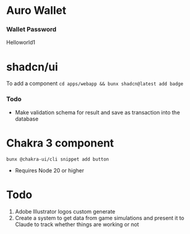 # Auro Wallet

### Wallet Password
Helloworld1

# shadcn/ui
To add a component `cd apps/webapp && bunx shadcn@latest add badge`

### Todo
- Make validation schema for result and save as transaction into the database

# Chakra 3 component

`bunx @chakra-ui/cli snippet add button`
* Requires Node 20 or higher

# Todo

1. Adobe Illustrator logos custom generate
2. Create a system to get data from game simulations and present it to Claude to track whether things are working or not
